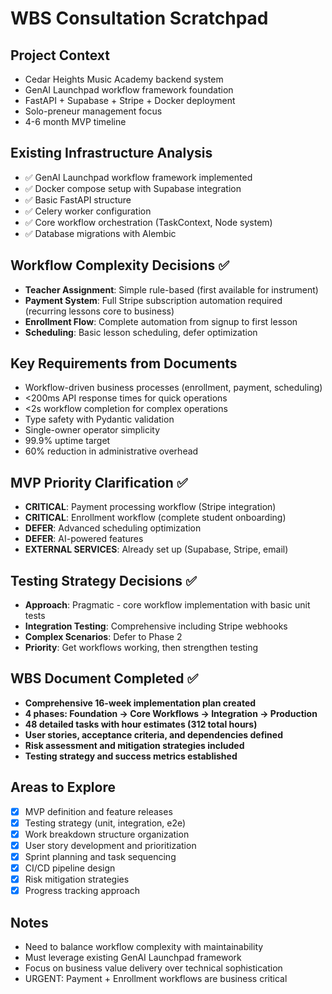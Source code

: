 # WBS Consultation Scratchpad

## Project Context
- Cedar Heights Music Academy backend system
- GenAI Launchpad workflow framework foundation
- FastAPI + Supabase + Stripe + Docker deployment
- Solo-preneur management focus
- 4-6 month MVP timeline

## Existing Infrastructure Analysis
- ✅ GenAI Launchpad workflow framework implemented
- ✅ Docker compose setup with Supabase integration
- ✅ Basic FastAPI structure
- ✅ Celery worker configuration
- ✅ Core workflow orchestration (TaskContext, Node system)
- ✅ Database migrations with Alembic
## Workflow Complexity Decisions ✅
- **Teacher Assignment**: Simple rule-based (first available for instrument)
- **Payment System**: Full Stripe subscription automation required (recurring lessons core to business)
- **Enrollment Flow**: Complete automation from signup to first lesson
- **Scheduling**: Basic lesson scheduling, defer optimization


## Key Requirements from Documents
- Workflow-driven business processes (enrollment, payment, scheduling)
- <200ms API response times for quick operations
- <2s workflow completion for complex operations
- Type safety with Pydantic validation
- Single-owner operator simplicity
- 99.9% uptime target
- 60% reduction in administrative overhead

## MVP Priority Clarification ✅
- **CRITICAL**: Payment processing workflow (Stripe integration)
- **CRITICAL**: Enrollment workflow (complete student onboarding)
- **DEFER**: Advanced scheduling optimization
- **DEFER**: AI-powered features
- **EXTERNAL SERVICES**: Already set up (Supabase, Stripe, email)

## Testing Strategy Decisions ✅
- **Approach**: Pragmatic - core workflow implementation with basic unit tests
- **Integration Testing**: Comprehensive including Stripe webhooks
- **Complex Scenarios**: Defer to Phase 2
- **Priority**: Get workflows working, then strengthen testing

## WBS Document Completed ✅
- **Comprehensive 16-week implementation plan created**
- **4 phases: Foundation → Core Workflows → Integration → Production**
- **48 detailed tasks with hour estimates (312 total hours)**
- **User stories, acceptance criteria, and dependencies defined**
- **Risk assessment and mitigation strategies included**
- **Testing strategy and success metrics established**

## Areas to Explore
- [x] MVP definition and feature releases
- [x] Testing strategy (unit, integration, e2e)
- [x] Work breakdown structure organization
- [x] User story development and prioritization
- [x] Sprint planning and task sequencing
- [x] CI/CD pipeline design
- [x] Risk mitigation strategies
- [x] Progress tracking approach

## Notes
- Need to balance workflow complexity with maintainability
- Must leverage existing GenAI Launchpad framework
- Focus on business value delivery over technical sophistication
- URGENT: Payment + Enrollment workflows are business critical